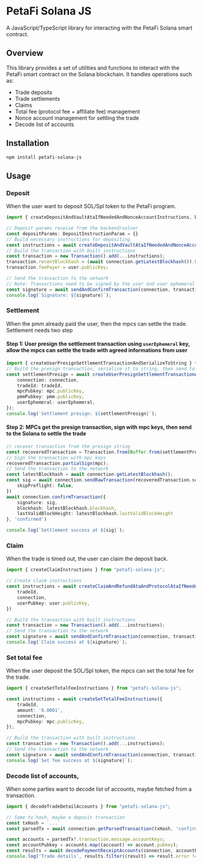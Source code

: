 
# PetaFi Solana JS

A JavaScript/TypeScript library for interacting with the PetaFi Solana smart contract.

## Overview

This library provides a set of utilities and functions to interact with the PetaFi smart contract on the Solana blockchain. It handles operations such as:

- Trade deposits
- Trade settlements
- Claims
- Total fee (protocol fee + affiliate fee) management
- Nonce account management for settling the trade
- Decode list of accounts

## Installation
```bash
npm install petafi-solana-js
```


## Usage

### Deposit
When the user want to deposit SOL/Spl token to the PetaFi program.
```typescript
import { createDepositAndVaultAtaIfNeededAndNonceAccountInstructions, DepositInstructionParam } from 'petafi-solana-js';

// Deposit params receive from the backend/solver
const depositParams: DepositInstructionParam = {}
// Build necessary instructions for depositing
const instructions = await createDepositAndVaultAtaIfNeededAndNonceAccountInstructions(depositParams);
// Build the transaction with built instructions
const transaction = new Transaction().add(...instructions);
transaction.recentBlockhash = (await connection.getLatestBlockhash()).blockhash;
transaction.feePayer = user.publicKey;

// Send the transaction to the network
// Note: Transactions need to be signed by the user and user ephemeral account
const signature = await sendAndConfirmTransaction(connection, transaction, [user, userEphemeral], { commitment: 'confirmed' });
console.log(`Signature: ${signature}`);
```

### Settlement
When the pmm already paid the user, then the mpcs can settle the trade. Settlement needs two step
#### Step 1: User presign the settlement transaction using `userEphemeral` key, allow the mpcs can settle the trade with agreed informations from user
```typescript
import { createUserPresignSettlementTransactionAndSerializeToString } from "petafi-solana-js";
// Build the presign transaction, serialize it to string, then send to the solver
const settlementPresign = await createUserPresignSettlementTransactionAndSerializeToString({
    connection: connection,
    tradeId: tradeId,
    mpcPubkey: mpc.publicKey,
    pmmPubkey: pmm.publicKey,
    userEphemeral: userEphemeral,
});
console.log(`Settlement presign: ${settlementPresign}`);
```

#### Step 2: MPCs get the presign transaction, sign with mpc keys, then send to the Solana to settle the trade
```typescript
// recover transaction from the presign string
const recoveredTransaction = Transaction.from(Buffer.from(settlementPresign, 'hex'));
// Sign the transaction with mpc keys
recoveredTransaction.partialSign(mpc);
// Send the transaction to the network
const latestBlockhash = await connection.getLatestBlockhash();
const sig = await connection.sendRawTransaction(recoveredTransaction.serialize(), {
    skipPreflight: false,
})
await connection.confirmTransaction({
    signature: sig,
    blockhash: latestBlockhash.blockhash,
    lastValidBlockHeight: latestBlockhash.lastValidBlockHeight
}, 'confirmed')

console.log(`Settlement success at ${sig}`);
```

### Claim
When the trade is timed out, the user can claim the deposit back.
```typescript
import { createClaimInstructions } from "petafi-solana-js";

// Create claim instructions
const instructions = await createClaimAndRefundAtaAndProtocolAtaIfNeededInstructions({
    tradeId,
    connection,
    userPubkey: user.publicKey,
})

// Build the transaction with built instructions
const transaction = new Transaction().add(...instructions);
// Send the transaction to the network
const signature = await sendAndConfirmTransaction(connection, transaction, [user], { commitment: 'confirmed' });
console.log(`Claim success at ${signature}`);    
```

### Set total fee
When the user deposit the SOL/Spl token, the mpcs can set the total fee for the trade.
```typescript
import { createSetTotalFeeInstructions } from "petafi-solana-js";

const instructions = await createSetTotalFeeInstructions({
    tradeId,
    amount: '0.0001',
    connection,
    mpcPubkey: mpc.publicKey,
});

// Build the transaction with built instructions
const transaction = new Transaction().add(...instructions);
// Send the transaction to the network
const signature = await sendAndConfirmTransaction(connection, transaction, [mpc], { commitment: 'confirmed' });
console.log(`Set fee success at ${signature}`);
```

### Decode list of accounts,
When some parties want to decode list of accounts, maybe fetched from a transaction.
```typescript
import { decodeTradeDetailAccounts } from "petafi-solana-js";

// Some tx hash, maybe a deposit transaction
const txHash = `...`
const parsedTx = await connection.getParsedTransaction(txHash, 'confirmed');

const accounts = parsedTx?.transaction.message.accountKeys;
const accountPubkey = accounts.map((account) => account.pubkey);
const results = await decodePaymentReceiptAccounts(connection, accountPubkey);
console.log('Trade details', results.filter((result) => result.error !== null));
```
